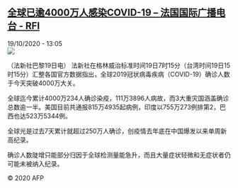 <!--1603112107000-->
[全球已逾4000万人感染COVID-19 – 法国国际广播电台 - RFI](http://www.rfi.fr//cn/contenu/20201019-%E5%85%A8%E7%90%83%E5%B7%B2%E9%80%BE4000%E4%B8%87%E4%BA%BA%E6%84%9F%E6%9F%93covid-19)
------

<div>19/10/2020 - 13:05</div><img src="https://s.rfi.fr/media/display/076a4252-1200-11eb-815a-005056bf87d6/w:310/p:16x9/int0020b.201019190504.jpg"><div class="t-content__body u-clearfix"><p>（法新社巴黎19日电）    法新社在格林威治标准时间19日7时15分（台湾时间19日15时15分）汇整各国官方数据指出，全球2019冠状病毒疾病（COVID-19）确诊人数于今天突破4000万大关。</p><p>    全球迄今累计4000万234人确诊染疫，111万3896人病故，而3大重灾国涵盖确诊总数逾一半。美国目前共通报815万4935起病例，印度以755万273例排第2，巴西也达523万5344例。</p><p>    全球光是过去7天累计就超过250万人确诊，创疫情去年底在中国爆发以来单周新高纪录。</p><p>    确诊人数陡增只能部分归因于全球检测量能急升，而且大量症状轻微和无症状者仍可能未被纳入纪录。</p><p class="t-copyright">© 2020 AFP</p>        </div>
